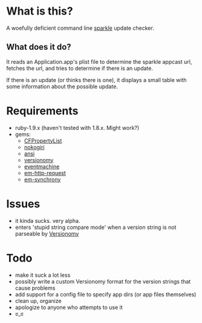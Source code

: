 # What is this?

A woefully deficient command line [sparkle][1] update checker.

## What does it do?

It reads an Application.app's plist file to determine the sparkle appcast
url, fetches the url, and tries to determine if there is an update.

If there is an update (or thinks there is one), it displays a small table
with some information about the possible update.

# Requirements

-   ruby-1.9.x (haven't tested with 1.8.x. Might work?)
-   gems:
    -   [CFPropertyList][3]
    -   [nokogiri][4]
    -   [ansi][5]
    -   [versionomy][6]
    -   [eventmachine][7]
    -   [em-http-request][8]
    -   [em-synchrony][9]

# Issues

-   it kinda sucks. very alpha.
-   enters 'stupid string compare mode' when a version string is not parseable
    by [Versionomy][2]

# Todo

-   make it suck a lot less
-   possibly write a custom Versionomy format for the version strings that
    cause problems
-   add support for a config file to specify app dirs (or app files themselves)
-   clean up, organize
-   apologize to anyone who attempts to use it
-   ಠ\_ಠ

[1]: http://sparkle.andymatuschak.org/
[2]: https://github.com/dazuma/versionomy/tree
[3]: https://github.com/ckruse/CFPropertyList
[4]: http://nokogiri.org
[5]: http://rubyworks.github.com/ansi
[6]: http://virtuoso.rubyforge.org/versionomy
[7]: https://github.com/eventmachine/eventmachine
[8]: https://github.com/igrigorik/em-http-request
[9]: https://github.com/igrigorik/em-synchrony

